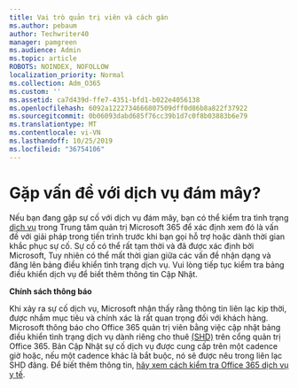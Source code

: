 ```yaml
---
title: Vai trò quản trị viên và cách gán
ms.author: pebaum
author: Techwriter40
manager: pamgreen
ms.audience: Admin
ms.topic: article
ROBOTS: NOINDEX, NOFOLLOW
localization_priority: Normal
ms.collection: Adm_O365
ms.custom: ''
ms.assetid: ca7d439d-ffe7-4351-bfd1-b022e4056138
ms.openlocfilehash: 6092a1222734666807509dff0d86b8a822f37922
ms.sourcegitcommit: 0b06093dabd685f76cc39b1d7c0f8b03883b6e79
ms.translationtype: MT
ms.contentlocale: vi-VN
ms.lasthandoff: 10/25/2019
ms.locfileid: "36754106"
---
```

# <a name="experiencing-problems-with-a-cloud-service"></a>Gặp vấn đề với dịch vụ đám mây?

Nếu bạn đang gặp sự cố với dịch vụ đám mây, bạn có thể kiểm tra tình trạng [dịch vụ](https://admin.microsoft.com/AdminPortal/Home#/servicehealth) trong Trung tâm quản trị Microsoft 365 để xác định xem đó là vấn đề với giải pháp trong tiến trình trước khi bạn gọi hỗ trợ hoặc dành thời gian khắc phục sự cố. Sự cố có thể rất tạm thời và đã được xác định bởi Microsoft, Tuy nhiên có thể mất thời gian giữa các vấn đề nhận dạng và đăng lên bảng điều khiển tình trạng dịch vụ. Vui lòng tiếp tục kiểm tra bảng điều khiển dịch vụ để biết thêm thông tin Cập Nhật.

**Chính sách thông báo**

Khi xảy ra sự cố dịch vụ, Microsoft nhận thấy rằng thông tin liên lạc kịp thời, được nhắm mục tiêu và chính xác là rất quan trọng đối với khách hàng. Microsoft thông báo cho Office 365 quản trị viên bằng việc cập nhật bảng điều khiển tình trạng dịch vụ dành riêng cho thuê [(SHD)](https://admin.microsoft.com/AdminPortal/Home#/servicehealth) trên cổng quản trị Office 365. Bản Cập Nhật sự cố dịch vụ được cung cấp trên một cadence giờ hoặc, nếu một cadence khác là bắt buộc, nó sẽ được nêu trong liên lạc SHD đăng. Để biết thêm thông tin, [hãy xem cách kiểm tra Office 365 dịch vụ y tế](https://docs.microsoft.com/office365/enterprise/view-service-health).


